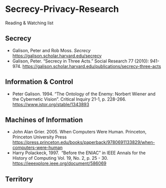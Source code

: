 # Secrecy-Privacy-Research
Reading & Watching list

## Secrecy
- Galison, Peter and Rob Moss. _Secrecy_ https://galison.scholar.harvard.edu/secrecy
- Galison, Peter. “Secrecy in Three Acts.” Social Research 77 (2010): 941-974. https://galison.scholar.harvard.edu/publications/secrecy-three-acts

## Information & Control
- Peter Galison. 1994. “The Ontology of the Enemy: Norbert Wiener and the Cybernetic Vision”. Critical Inquiry 21-1, p. 228-266. https://www.jstor.org/stable/1343893

## Machines of Information
- John Alan Grier. 2005. When Computers Were Human. Princeton, Princeton University Press https://press.princeton.edu/books/paperback/9780691133829/when-computers-were-human
- Harry Polackeck, 1997.  “Before the ENIAC” in IEEE Annals for the History of Computing Vol. 19, No. 2, p. 25 - 30. https://ieeexplore.ieee.org/document/586069

## Territory
